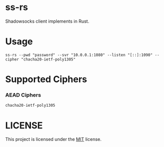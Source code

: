 # ss-rs
Shadowsocks client implements in Rust.

# Usage
```
ss-rs --pwd "password" --svr "10.0.0.1:1080" --listen "[::]:1090" --cipher "chacha20-ietf-poly1305"
```

# Supported Ciphers
### AEAD Ciphers
`chacha20-ietf-poly1305`

# LICENSE
This project is licensed under the [MIT](LICENSE) license.
